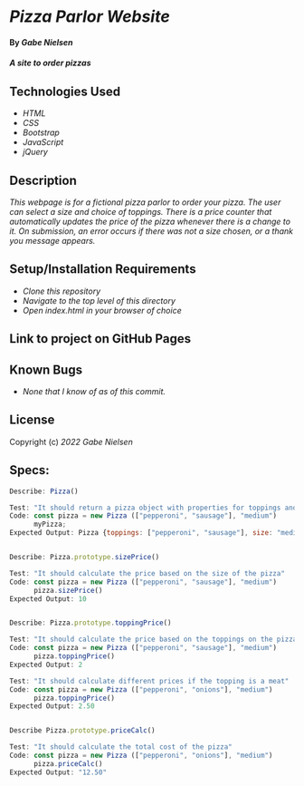 # _Pizza Parlor Website_

#### By _**Gabe Nielsen**_

#### _A site to order pizzas_

## Technologies Used

- _HTML_
- _CSS_
- _Bootstrap_
- _JavaScript_
- _jQuery_

## Description

_This webpage is for a fictional pizza parlor to order your pizza. The user can select a size and choice of toppings. There is a price counter that automatically updates the price of the pizza whenever there is a change to it. On submission, an error occurs if there was not a size chosen, or a thank you message appears._

## Setup/Installation Requirements

- _Clone this repository_
- _Navigate to the top level of this directory_
- _Open index.html in your browser of choice_

## Link to project on GitHub Pages

## Known Bugs

- _None that I know of as of this commit._

## License

Copyright (c) _2022_ _Gabe Nielsen_

## Specs:

```javascript
Describe: Pizza()

Test: "It should return a pizza object with properties for toppings and size"
Code: const pizza = new Pizza (["pepperoni", "sausage"], "medium")
      myPizza;
Expected Output: Pizza {toppings: ["pepperoni", "sausage"], size: "medium"}


Describe: Pizza.prototype.sizePrice()

Test: "It should calculate the price based on the size of the pizza"
Code: const pizza = new Pizza (["pepperoni", "sausage"], "medium")
      pizza.sizePrice()
Expected Output: 10


Describe: Pizza.prototype.toppingPrice()

Test: "It should calculate the price based on the toppings on the pizza"
Code: const pizza = new Pizza (["pepperoni", "sausage"], "medium")
      pizza.toppingPrice()
Expected Output: 2

Test: "It should calculate different prices if the topping is a meat"
Code: const pizza = new Pizza (["pepperoni", "onions"], "medium")
      pizza.toppingPrice()
Expected Output: 2.50


Describe Pizza.prototype.priceCalc()

Test: "It should calculate the total cost of the pizza"
Code: const pizza = new Pizza (["pepperoni", "onions"], "medium")
      pizza.priceCalc()
Expected Output: "12.50"
```
